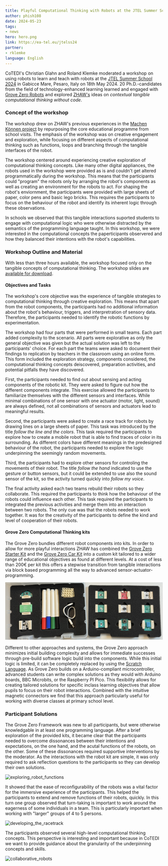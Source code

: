 ```yaml
---
title: Playful Computational Thinking with Robots at the JTEL Summer School 2024
author: phish108
date: 2024-05-23
tags: 
- news
hero: hero.png
link: https://ea-tel.eu/jtelss24
partner: 
- rklemke
language: English
---
```


CoTEDI&#39;s Christian Glahn and Roland Klemke moderated a workshop on using robots to learn and teach with robots at the [JTEL Summer School 2024](https://ea-tel.eu/jtelss24) in Gabicce Mare, Pesaro, Italy on 18th May 2024. 20 Ph.D.-candidates from the field of technology-enhanced learning learned and engaged with [Grove Zero Robots](https://www.seeedstudio.com/TinkerGen-Grove-Zero-c-1984.html) and explored [ZHAW&#39;s](https://dxi.ai/2021/08/22/memn/) ideas on *contextual tangible computational thinking without code*.

### Concept of the workshop 

The workshop drew on ZHAW's previous experiences in the [Machen Können project](https://dxi.ai/2021/08/22/memn/) by repurposing the core educational programme from school visits. The emphasis of the workshop was on creative engagement and exploration, while focusing on different aspects of computational thinking such as functions, loops and branching through the tangible interfaces of the robot. 

The workshop centered around experiencing creative exploration of computational thinking concepts. Like many other digital appliances, the robots used in the workshop were provided as is and couldn't get altered programmatically during the workshop. This means that the participants could "program" the robots only by arranging the robot's components as well as creating an environment for the robots to act. For shaping the robot's enviornment, the participants were provided with large sheets of paper, color pens and basic lego bricks. This requires the participants to focus on the behaviour of the robot and identify its inherent logic through these observations. 

In schools we observed that this tangible interactions suported students to engage with computational logic who were otherwise distracted by the semantics of the programming language taught. In this workshop, we were interested in the computational concepts the paperticipants observered and how they balanced their intentions with the robot's capabilities. 

### Workshop Outline and Material 

With less than three hours available, the workshop focused only on the tangible concepts of computational thinking. The workshop slides are [available for download](20240517_jtelss_robots_computational_thinking.pdf).

#### Objectives and Tasks

The workshop's core objective was the experience of tangible strategies to computational thinking through creative exploration. This means that apart from the robot components, the participants had no additional information about the robot's behaviour, triggers, and interpretration of sensory data. Therefore, the participants needed to identify the robotic functions by experimentation. 

The workshop had four parts that were performed in small teams. Each part added complexity to the scenario. All parts were explorative as only the general objective was given but the actual solution was left to the participants' choice. For each part the teams were asked to document their findings to replication by teachers in the classroom using an online form. This form included the exploration strategy, components considered, the computational thinking concepts deiscovered, preparation activities, and potential pitfalls they have discovered. 

First, the participants needed to find out about sensing and acting components of the robotic kit. They were asked to figure out how the different components integrate. This exercise allowed the participants to familiarize themselves with the different sensors and interfaces. While minimal combinations of one sensor with one actuator (motor, light, sound) are always defined, not all combinations of sensors and actuators lead to meaningful results.

Second, the participants were asked to create a race track for robots by drawing lines on a large sheets of paper. This task was introduced by the title *follow the line and the colors*. This task required the participants to explore how to create a mobile robot that is able to find traces of color in its surrounding. As different colors have different meanings in the predesigned behaviour of the robot, the participants needed to explore the logic underpinning the seemingly random movements.

Third, the participants had to explore other sensors for controling the movements of their robot. The title *follow the hand* indicated to use the gesture or button sensors, but it could be extended to use also the sound sensor of the kit, so the activity turned quickly into *follow my voice*. 

The final activity asked each two teams rebuild their robots so they collaborate. This required the participants to think how the behaviour of the robots could influence each other. This task required the participants to integrated the previous activities and merge them into an interaction between two robots. The only cue was that the robots needed to work together. It was for the creativity of the participants to define the kind and level of cooperation of their robots.

#### Grove Zero Computational Thinking kits

The Grove Zero bundles different robot components into kits. In order to allow for more playful interactions ZHAW has combined the [Grove Zero Starter Kit](https://www.seeedstudio.com/Grove-Zero-Starter-Kit-V2-0-p-4352.html) and the [Grove Zero Car Kit](https://www.seeedstudio.com/Grove-Zero-Car-Kit-V2-0-p-4351.html) into a custom kit tailored to a wider range of educational objectives as found at different levels. At a cost of less than 200€ per kit this offers a stepwise transition from tangible interactions via block based programming all the way to advanced sensor-actuator-programming. 

![ZHAW_ActUp_StarterKit](ZHAW_ActUp_StarterKit.png)

Different to other approaches and systems, the Grove Zero approach minimizes initial building complexity and allows for immediate successes through pre-build software logic build into the components. While this initial logic is limited, it can be completely replaced by using the [Scratch Language](https://scratch.mit.edu/). As Grove Zero builds on a Arduino-compliant microcontroller, advanced students can write complex solutions as they would with Arduino boards, BBC Microbits, or the Raspberry PI Pico. This flexibility allows for creating tailored solutions for specific inclass learning objectives that allow pupils to focus on their robot interactions. Combined with the intuitive magnetic connectors we find that this approach particularly useful for working with diverse classes at primary school level. 

### Participant Solutions

The Grove Zero Framework was new to all participants, but were otherwise knowledgable in at least one programming language. After a brief exploration of the provided kits, it became clear that the participants needed to overcome dissonances between their intentions and expectations, on the one hand, and the acutal functions of the robots, on the other. Some of these dissonances required supportive interventions by the moderator. As the interactions with the robot kit are simple, it was only required to ask reflection questions to the participants so they can develop their own solutions.  

![exploring_robot_functions](exploring_robot_functions.png)

It showed that the ease of reconfigurability of the robots was a vital factor for the immersive experience of the participants. This helped the participants to extend and remove functions of their robots, quickly. In this turn one group observed that turn-taking is important to work around the eagerness of some individuals in a team. This is particularly important when working with "larger" groups of 4 to 5 persons. 

![developing_the_racetrack](developing_the_racetrack.png)

The participants observed several high-level computational thinking concepts. This perspective is interesting and important because in CoTEDI we want to provide guidance about the granularity of the underpinning concepts and skills.

![collaborative_robots](collaborative_robots.png)
